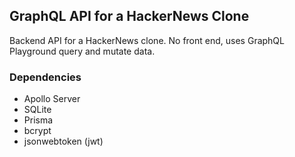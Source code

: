 ## GraphQL API for a HackerNews Clone

Backend API for a HackerNews clone. No front end, uses GraphQL Playground query and mutate data.

### Dependencies

- Apollo Server
- SQLite
- Prisma
- bcrypt
- jsonwebtoken (jwt)
